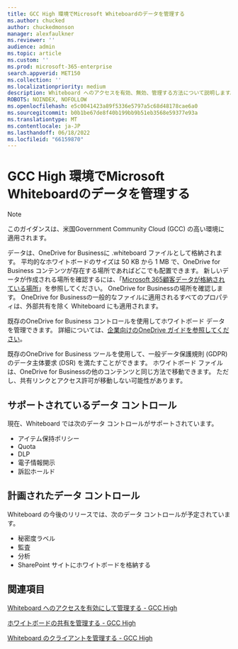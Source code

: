 ```yaml
---
title: GCC High 環境でMicrosoft Whiteboardのデータを管理する
ms.author: chucked
author: chuckedmonson
manager: alexfaulkner
ms.reviewer: ''
audience: admin
ms.topic: article
ms.custom: ''
ms.prod: microsoft-365-enterprise
search.appverid: MET150
ms.collection: ''
ms.localizationpriority: medium
description: Whiteboard へのアクセスを有効、無効、管理する方法について説明します。
ROBOTS: NOINDEX, NOFOLLOW
ms.openlocfilehash: e5c0041423a89f5336e5797a5c68d48178cae6a0
ms.sourcegitcommit: b0b1be67de8f40b199bb9b51eb3568e59377e93a
ms.translationtype: MT
ms.contentlocale: ja-JP
ms.lasthandoff: 06/18/2022
ms.locfileid: "66159870"
---
```

# <a name="manage-data-for-microsoft-whiteboard-in-gcc-high-environments"></a>GCC High 環境でMicrosoft Whiteboardのデータを管理する

>[!NOTE]
> このガイダンスは、米国Government Community Cloud (GCC) の高い環境に適用されます。

データは、OneDrive for Businessに .whiteboard ファイルとして格納されます。 平均的なホワイトボードのサイズは 50 KB から 1 MB で、OneDrive for Business コンテンツが存在する場所であればどこでも配置できます。 新しいデータが作成される場所を確認するには、「[Microsoft 365顧客データが格納されている場所](/microsoft-365/enterprise/o365-data-locations)」を参照してください。 OneDrive for Businessの場所を確認します。 OneDrive for Businessの一般的なファイルに適用されるすべてのプロパティは、外部共有を除く Whiteboard にも適用されます。

既存のOneDrive for Business コントロールを使用してホワイトボード データを管理できます。 詳細については、[企業向けのOneDrive ガイドを参照してください](/onedrive/plan-onedrive-enterprise)。

既存のOneDrive for Business ツールを使用して、一般データ保護規則 (GDPR) のデータ主体要求 (DSR) を満たすことができます。 ホワイトボード ファイルは、OneDrive for Businessの他のコンテンツと同じ方法で移動できます。 ただし、共有リンクとアクセス許可が移動しない可能性があります。

## <a name="data-controls-supported"></a>サポートされているデータ コントロール

現在、Whiteboard では次のデータ コントロールがサポートされています。

- アイテム保持ポリシー
- Quota
- DLP
- 電子情報開示
- 訴訟ホールド

## <a name="data-controls-planned"></a>計画されたデータ コントロール

Whiteboard の今後のリリースでは、次のデータ コントロールが予定されています。

- 秘密度ラベル
- 監査
- 分析
- SharePoint サイトにホワイトボードを格納する

## <a name="see-also"></a>関連項目

[Whiteboard へのアクセスを有効にして管理する - GCC High](enable-whiteboard-access-gcc-high.md)

[ホワイトボードの共有を管理する - GCC High](manage-sharing-gcc-high.md)

[Whiteboard のクライアントを管理する - GCC High](manage-clients-gcc-high.md)
